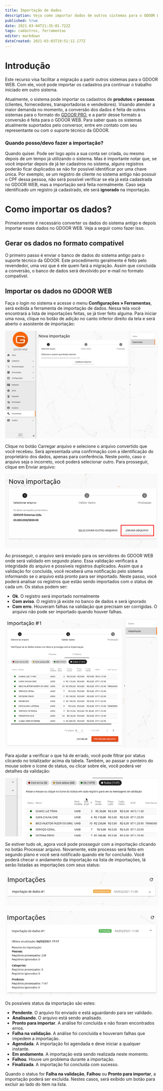 ```yaml
---
title: Importação de dados
description: Veja como importar dados de outros sistemas para o GDOOR WEB
published: true
date: 2021-03-04T21:35:01.722Z
tags: cadastros, ferramentas
editor: markdown
dateCreated: 2021-03-03T19:51:12.177Z
---
```


# Introdução

Este recurso visa facilitar a migração a partir outros sistemas para o GDOOR WEB. Com ele, você pode importar os cadastros pra continuar o trabalho iniciado em outro sistema.

Atualmente, o sistema pode importar os cadastros de **produtos** e **pessoas** (clientes, fornecedores, transportadoras e vendedores). Visando atender a maior demanda no momento, a conversão dos dados é feita de outros sistemas para o formato do [GDOOR PRO](https://help.gdoor.com.br), e a partir desse formato a conversão é feita para o GDOOR WEB. Para saber quais os sistemas atualmente suportados pelo conversor, entre em contato com seu representante ou com o suporte técnico da GDOOR.

### Quando posso/devo fazer a importação?

Quando quiser. Pode ser logo após a sua conta ser criada, ou mesmo depois de um tempo já utilizando o sistema. Mas é importante notar que, se você importar depois de já ter cadastros no sistema, alguns registros poderão ficar duplicados se não for possível identificar por uma chave única. Por exemplo, se um registro de cliente no sistema antigo não possuir o CPF dessa pessoa, não será possível verificar se ela já está cadastrada no GDOOR WEB, mas a importação será feita normalmente. Caso seja identificado um registro já cadastrado, ele será **ignorado** na importação.

# Como importar os dados?

Primeiramente é necessário converter os dados do sistema antigo e depois importar esses dados no GDOOR WEB. Veja a seguir como fazer isso.

## Gerar os dados no formato compatível

O primeiro passo é enviar o banco de dados do sistema antigo para o suporte técnico da GDOOR. Este procedimento geralmente é feito pelo revendedor, uma vez que é ele quem fará a migração. Assim que concluída a conversão, o banco de dados será devolvido por e-mail no formato compatível.

## Importar os dados no GDOOR WEB

Faça o login no sistema e acesse o menu **Configurações &raquo; Ferramentas**, será exibida a ferramenta de importação de dados. Nessa tela você encontrará a lista de importações feitas, se já tiver feito alguma. Para iniciar uma nova, clique no botão de adição no canto inferior direito da tela e será aberto o assistente de importação:

![Assistente de importação de dados](/config/ferramentas/importar-dados-assistente.png)

Clique no botão <span data-mat-button>Carregar arquivo</span> e selecione o arquivo convertido que você recebeu. Será apresentada uma confirmação com a identificação do proprietário dos dados, apenas para conferência. Neste ponto, caso o arquivo seja o incorreto, você poderá selecionar outro. Para prosseguir, clique em <span data-mat-button>Enviar arquivo</span>:

![Confirmação do proprietário dos dados](/config/ferramentas/importar-dados-confirmacao.png)

Ao prosseguir, o arquivo será enviado para os servidores do GDOOR WEB onde será validado em segundo plano. Essa validação verificará a integridade do arquivo e possíveis registros duplicados. Assim que a validação for concluída, você receberá uma notificação pelo sistema informando se o arquivo está pronto para ser importado. Neste passo, você poderá analisar os registros que estão sendo importados com o status de cada um. Os status podem ser:

- <i class="badge success"></i> **Ok**. O registro será importado normalmente
- <i class="badge warning"></i> **Com aviso**. O registro já existe no banco de dados e será ignorado
- <i class="badge error"></i> **Com erro**. Houveram falhas na validação que precisam ser corrigidas. O arquivo não pode ser importado quando houver falhas.

![Resultado da validação do arquivo](/config/ferramentas/importar-dados-validacao.png)

Para ajudar a verificar o que há de errado, você pode filtrar por status clicando no totalizador acima da tabela. Também, ao passar o ponteiro do mouse sobre o ícone do status, ou clicar sobre ele, você poderá ver detalhes da validação:

![Filtros na importação de dados](/config/ferramentas/importar-dados-filtros.gif)

Se estiver tudo ok, agora você pode prosseguir com a importação clicando no botão <span class="mat-button mat-accent">Processar arquivo</span>. Novamente, este processo será feito em segundo plano e você será notificado quando ele for concluído. Você poderá checar o andamento da importação na lista de importações, lá serão listadas as importações com seus status:

![Lista de importações](/config/ferramentas/importar-dados-lista.png)

![Lista de importações com detalhes](/config/ferramentas/importar-dados-lista-sucesso.png)

Os possíveis status da importação são estes:

- **Pendente**. O arquivo foi enviado e está aguardando para ser validado.
- **Analisando**. O arquivo está sendo analisado.
- **Pronto para importar**. A análise foi concluída e não foram encontrados erros.
- **Falha na validação**. A análise foi concluída e houveram falhas que impedem a importação.
- **Agendada**. A importação foi agendada e deve iniciar a qualquer instante.
- **Em andamento**. A importação está sendo realizada neste momento.
- **Falhou**. Houve um problema durante a importação.
- **Finalizada**. A importação foi concluída com sucesso.

Quando o status for **Falha na validação**, **Falhou** ou **Pronto para importar**, a importação poderá ser excluída. Nestes casos, será exibido um botão para excluir ao lado do item na lista.